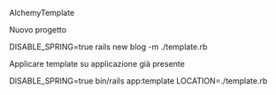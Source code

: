 AlchemyTemplate


Nuovo progetto

DISABLE_SPRING=true rails new blog -m ./template.rb


Applicare template su applicazione già presente

DISABLE_SPRING=true bin/rails app:template LOCATION=./template.rb